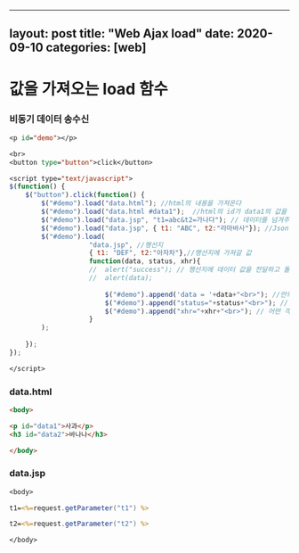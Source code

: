 ﻿
---
layout: post
title:  "Web Ajax load"
date:   2020-09-10
categories: [web]
---

# 값을 가져오는 load 함수

### 비동기 데이터 송수신

```jsp
<p id="demo"></p>

<br>
<button type="button">click</button>

<script type="text/javascript">
$(function() {
	$("button").click(function() {
		$("#demo").load("data.html"); //html의 내용을 가져온다
		$("#demo").load("data.html #data1");  //html의 id가 data1의 값을 가져온다.
		$("#demo").load("data.jsp", "t1=abc&t2=가나다"); // 데이터를 넘겨주고 전체 데이터를 다시 가지고옴
		$("#demo").load("data.jsp", { t1: "ABC", t2:"라마바사"}); //Json형태로 key값에 해당하는 value값을 넘겨주고 data.jsp전체 를 불러온다.
		$("#demo").load(
					"data.jsp",	//행선지
					{ t1: "DEF", t2:"아자차"},//행선지에 가져갈 값
					function(data, status, xhr){
					//	alert("success"); // 행선지에 데이터 값을 전달하고 돌아와서 함수 실행
					//	alert(data);
					
						$("#demo").append('data = '+data+"<br>"); //안의 데이터를 전부 추가한다.
						$("#demo").append("status="+status+"<br>"); // 통신의 상태를 추가해준다
						$("#demo").append("xhr="+xhr+"<br>"); // 어떤 객체가 넘어왔는지 추가(출력) 해준다.
					}
		);
		
	});
});

</script>
```

### data.html
```html
<body>

<p id="data1">사과</p>
<h3 id="data2">바나나</h3>

</body>
```

### data.jsp
```jsp
<body>

t1=<%=request.getParameter("t1") %>

t2=<%=request.getParameter("t2") %>

</body>
```
